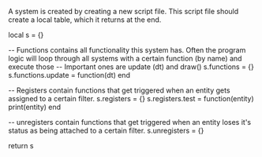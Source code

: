 A system is created by creating a new script file.
This script file should create a local table, which it returns at the end.

local s = {}

-- Functions contains all functionality this system has. Often the program logic will loop through all systems with a certain function (by name) and execute those
-- Important ones are update (dt) and draw()
s.functions = {}
s.functions.update = function(dt)
end

-- Registers contain functions that get triggered when an entity gets assigned to a certain filter.
s.registers = {}
s.registers.test = function(entity) print(entity) end

-- unregisters contain functions that get triggered when an entity loses it's status as being attached to a certain filter.
s.unregisters = {}



return s
